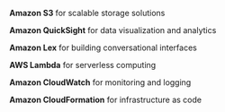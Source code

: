 **Amazon S3** for scalable storage solutions

**Amazon QuickSight** for data visualization and analytics

**Amazon Lex** for building conversational interfaces

**AWS Lambda** for serverless computing

**Amazon CloudWatch** for monitoring and logging

**Amazon CloudFormation** for infrastructure as code